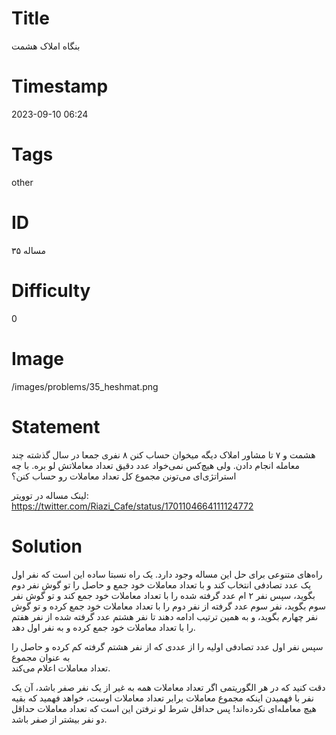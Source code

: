 # Title
بنگاه املاک هشمت
# Timestamp
2023-09-10 06:24
# Tags
other
# ID
مساله ۳۵
# Difficulty
0
# Image
/images/problems/35_heshmat.png
# Statement
هشمت و ۷ تا مشاور املاک دیگه میخوان حساب کنن ۸ نفری جمعا در سال گذشته چند معامله انجام دادن. ولی هیچ‌کس نمی‌خواد عدد دقیق تعداد معاملاتش لو بره. با چه استراتژی‌ای می‌تونن مجموع کل تعداد معاملات رو حساب کنن؟

لینک مساله در توویتر: https://twitter.com/Riazi_Cafe/status/1701104664111124772

# Solution

راه‌های متنوعی برای حل این مساله وجود دارد. 
یک راه نسبتا ساده این است که نفر اول یک عدد تصادفی انتخاب کند و با تعداد معاملات خود جمع و  حاصل  را  تو گوش نفر دوم بگوید، سپس نفر ۲ ام عدد گرفته شده را با تعداد معاملات  خود جمع کند و تو گوش نفر سوم بگوید، نفر سوم عدد گرفته از نفر دوم را با  تعداد معاملات خود جمع کرده و تو 
گوش نفر چهارم بگوید، و به همین ترتیب  ادامه دهند تا نفر هشتم عدد گرفته شده از نفر هفتم را با تعداد معاملات خود  جمع کرده و به نفر اول دهد.

سپس نفر اول عدد تصادفی اولیه را از عددی که از نفر هشتم گرفته کم کرده و حاصل را به عنوان مجموع  
تعداد معاملات اعلام  می‌کند.

دقت کنید که در هر الگوریتمی اگر تعداد معاملات همه به غیر از یک نفر  صفر باشد، آن یک نفر با فهمیدن اینکه مجموع معاملات برابر تعداد معاملات  اوست، خواهد فهمید که بقیه هیچ معامله‌ای نکرده‌اند! پس حداقل شرط لو نرفتن  این است که تعداد معاملات حداقل دو 
نفر بیشتر از صفر باشد.
